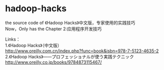 hadoop-hacks
============

the source code of 《Hadoop Hacks》中文版，专家使用的实践技巧<br>
Now，Only has the Chapter 2:应用程序开发技巧<br>

Links：<br>
1.《Hadoop Hacks》（中文版）<br>
http://www.oreilly.com.cn/index.php?func=book&isbn=978-7-5123-4635-2 <br>
2.《Hadoop Hacks》――プロフェッショナルが使う実践テクニック<br>
http://www.oreilly.co.jp/books/9784873115467/ <br>
